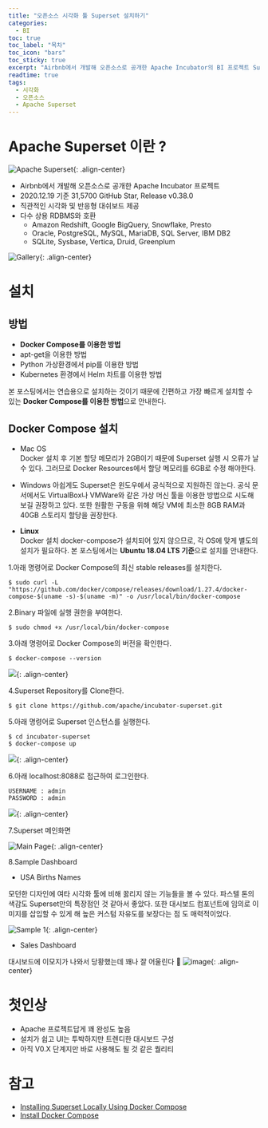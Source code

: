 ```yaml
---
title: "오픈소스 시각화 툴 Superset 설치하기"
categories: 
  - BI
toc: true
toc_label: "목차"
toc_icon: "bars"
toc_sticky: true
excerpt: "Airbnb에서 개발해 오픈소스로 공개한 Apache Incubator의 BI 프로젝트 Superset에 대해 소개한다."
readtime: true
tags:
  - 시각화
  - 오픈소스
  - Apache Superset
---
```


# Apache Superset 이란 ? 
![Apache Superset](https://user-images.githubusercontent.com/60086878/102607092-0d935e80-416b-11eb-8529-6f266ab80d04.png){: .align-center}
- Airbnb에서 개발해 오픈소스로 공개한 Apache Incubator 프로젝트
- 2020.12.19 기준 31,5700 GitHub Star, Release v0.38.0
- 직관적인 시각화 및 반응형 대쉬보드 제공
- 다수 상용 RDBMS와 호환
    - Amazon Redshift, Google BigQuery, Snowflake, Presto
    - Oracle, PostgreSQL, MySQL, MariaDB, SQL Server, IBM DB2
    - SQLite, Sysbase, Vertica, Druid, Greenplum  

![Gallery](https://user-images.githubusercontent.com/60086878/102608095-b098a800-416c-11eb-98ba-35aa40e8ee66.png){: .align-center}

# 설치

## 방법
- __Docker Compose를 이용한 방법__
- apt-get을 이용한 방법
- Python 가상환경에서 pip를 이용한 방법
- Kubernetes 환경에서 Helm 차트를 이용한 방법

본 포스팅에서는 연습용으로 설치하는 것이기 때문에 간편하고 가장 빠르게 설치할 수 있는 **Docker Compose를 이용한 방법**으로 안내한다.

## Docker Compose 설치
- Mac OS  
Docker 설치 후 기본 할당 메모리가 2GB이기 때문에 Superset 실행 시 오류가 날 수 있다. 그러므로 Docker Resources에서 할당 메모리를 6GB로 수정 해야한다.

- Windows
아쉽게도 Superset은 윈도우에서 공식적으로 지원하진 않는다. 공식 문서에서도 VirtualBox나 VMWare와 같은 가상 머신 툴을 이용한 방법으로 시도해보길 권장하고 있다. 또한 원활한 구동을 위해 해당 VM에 최소한 8GB RAM과 40GB 스토리지 할당을 권장한다.

- __Linux__  
Docker 설치 docker-compose가 설치되어 있지 않으므로, 각 OS에 맞게 별도의 설치가 필요하다. 본 포스팅에서는 **Ubuntu 18.04 LTS 기준**으로 설치를 안내한다.  

1.아래 명령어로 Docker Compose의 최신 stable releases를 설치한다.

```
$ sudo curl -L "https://github.com/docker/compose/releases/download/1.27.4/docker-compose-$(uname -s)-$(uname -m)" -o /usr/local/bin/docker-compose
```


2.Binary 파일에 실행 권한을 부여한다.

```
$ sudo chmod +x /usr/local/bin/docker-compose
```


3.아래 명령어로 Docker Compose의 버전을 확인한다.

```
$ docker-compose --version
```

![](https://user-images.githubusercontent.com/60086878/102610642-e3dd3600-4170-11eb-9b2b-a2ed021f4c10.png){: .align-center}


4.Superset Repository를 Clone한다. 

```
$ git clone https://github.com/apache/incubator-superset.git
```

5.아래 명령어로 Superset 인스턴스를 실행한다.

```
$ cd incubator-superset
$ docker-compose up
```
![](https://user-images.githubusercontent.com/60086878/102612471-13da0880-4174-11eb-906b-e4e677555538.png){: .align-center}

6.아래 localhost:8088로 접근하여 로그인한다.

```
USERNAME : admin
PASSWORD : admin
```
![](https://user-images.githubusercontent.com/60086878/102612898-ed689d00-4174-11eb-941d-98a41f5091d5.png){: .align-center}


7.Superset 메인화면  


![Main Page](https://user-images.githubusercontent.com/60086878/102612917-f48fab00-4174-11eb-8c45-f6faf6650d80.png){: .align-center}

8.Sample Dashboard 

- USA Births Names  

모던한 디자인에 여타 시각화 툴에 비해 꿇리지 않는 기능들을 볼 수 있다. 파스텔 톤의 색감도 Superset만의 특장점인 것 같아서 좋았다. 또한 대시보드 컴포넌트에 임의로 이미지를 삽입할 수 있게 해 높은 커스텀 자유도를 보장다는 점
도 매력적이었다.

![Sample 1](https://user-images.githubusercontent.com/60086878/102613328-a202be80-4175-11eb-85da-a106023e96da.png){: .align-center}

- Sales Dashboard

대시보드에 이모지가 나와서 당황했는데 꽤나 잘 어울린다 🤣
![image](https://user-images.githubusercontent.com/60086878/102613361-ad55ea00-4175-11eb-9e92-3d79ce4ab802.png){: .align-center}

# 첫인상
- Apache 프로젝트답게 꽤 완성도 높음
- 설치가 쉽고 UI는 투박하지만 트렌디한 대시보드 구성
- 아직 V0.X 단계지만 바로 사용해도 될 것 같은 퀄리티

# 참고
- [Installing Superset Locally Using Docker Compose](https://superset.apache.org/docs/installation/installing-superset-using-docker-compose)
- [Install Docker Compose](https://docs.docker.com/compose/install/)